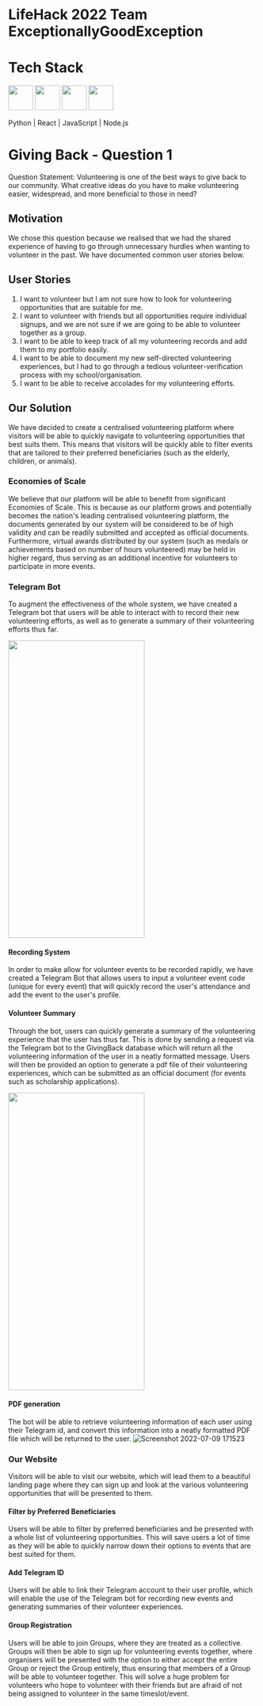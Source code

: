 # LifeHack 2022 Team ExceptionallyGoodException

# Tech Stack 
<img src="https://user-images.githubusercontent.com/52826683/177026366-27647836-2b4e-4af6-ab7a-00ec5a67ecda.svg" width="50" height="50"> <img src="https://user-images.githubusercontent.com/52826683/177026379-786e8b79-67f8-4383-baf5-4ff8c656d904.svg" width="50" height="50">
<img src="https://user-images.githubusercontent.com/52826683/177026381-417f1eb2-8487-4103-9a8d-88351f62f176.svg" width="50" height="50">
<img src="https://user-images.githubusercontent.com/52826683/177026383-48634a68-82e6-42f2-bcb0-1242854b6152.svg" width="50" height="50">

Python | React | JavaScript | Node.js

# Giving Back - Question 1
Question Statement:
Volunteering is one of the best ways to give back to our community. What creative ideas do you have to make volunteering easier, widespread, and more beneficial to those in need?

## Motivation
We chose this question because we realised that we had the shared experience of having to go through unnecessary hurdles when wanting to volunteer in the past. We have documented common user stories below.

## User Stories
1. I want to volunteer but I am not sure how to look for volunteering opportunities that are suitable for me. 
2. I want to volunteer with friends but all opportunities require individual signups, and we are not sure if we are going to be able to volunteer together as a group.
3. I want to be able to keep track of all my volunteering records and add them to my portfolio easily.
4. I want to be able to document my new self-directed volunteering experiences, but I had to go through a tedious volunteer-verification process with my school/organisation.
5. I want to be able to receive accolades for my volunteering efforts.

## Our Solution
We have decided to create a centralised volunteering platform where visitors will be able to quickly navigate to volunteering opportunities that best suits them. This means that visitors will be quickly able to filter events that are tailored to their preferred beneficiaries (such as the elderly, children, or animals).

### Economies of Scale
We believe that our platform will be able to benefit from significant Economies of Scale. This is because as our platform grows and potentially becomes the nation's leading centralised volunteering platform, the documents generated by our system will be considered to be of high validity and can be readily submitted and accepted as official documents. Furthermore, virtual awards distributed by our system (such as medals or achievements based on number of hours volunteered) may be held in higher regard, thus serving as an additional incentive for volunteers to participate in more events.

### Telegram Bot
To augment the effectiveness of the whole system, we have created a Telegram bot that users will be able to interact with to record their new volunteering efforts, as well as to generate a summary of their volunteering efforts thus far.

<img src="https://user-images.githubusercontent.com/52826683/178099645-2bd47ddc-e5a7-40c3-a3b6-0f9537cada08.jpg" width="275" height="600">

#### Recording System
In order to make allow for volunteer events to be recorded rapidly, we have created a Telegram Bot that allows users to input a volunteer event code (unique for every event) that will quickly record the user's attendance and add the event to the user's profile. 

#### Volunteer Summary
Through the bot, users can quickly generate a summary of the volunteering experience that the user has thus far. This is done by sending a request via the Telegram bot to the GivingBack database which will return all the volunteering information of the user in a neatly formatted message. Users will then be provided an option to generate a pdf file of their volunteering experiences, which can be submitted as an official document (for events such as scholarship applications).

<img src="https://user-images.githubusercontent.com/52826683/178099727-8bc12c65-5fd4-4112-9bfe-325ee75ec9ef.jpg" width="275" height="600">

#### PDF generation
The bot will be able to retrieve volunteering information of each user using their Telegram id, and convert this information into a neatly formatted PDF file which will be returned to the user. 
![Screenshot 2022-07-09 171523](https://user-images.githubusercontent.com/52826683/178099695-b644d533-56ac-43be-a120-68e8c14ef901.jpg)

### Our Website
Visitors will be able to visit our website, which will lead them to a beautiful landing page where they can sign up and look at the various volunteering opportunities that will be presented to them.

#### Filter by Preferred Beneficiaries
Users will be able to filter by preferred beneficiaries and be presented with a whole list of volunteering opportunities. This will save users a lot of time as they will be able to quickly narrow down their options to events that are best suited for them.

#### Add Telegram ID
Users will be able to link their Telegram account to their user profile, which will enable the use of the Telegram bot for recording new events and generating summaries of their volunteer experiences.

#### Group Registration
Users will be able to join Groups, where they are treated as a collective. Groups will then be able to sign up for volunteering events together, where organisers will be presented with the option to either accept the entire Group or reject the Group entirely, thus ensuring that members of a Group will be able to volunteer together. This will solve a huge problem for volunteers who hope to volunteer with their friends but are afraid of not being assigned to volunteer in the same timeslot/event.
